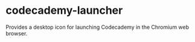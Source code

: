 codecademy-launcher
===================

Provides a desktop icon for launching Codecademy in the Chromium web browser.